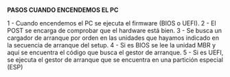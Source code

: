 **PASOS CUANDO ENCENDEMOS EL PC**

1 - Cuando encendemos el PC se ejecuta el firmware (BIOS o UEFI).
2 - El POST se encarga de comprobar que el hardware está bien.
3 - Se busca un cargador de arranque por orden en las unidades que hayamos indicado en la secuencia de arranque del setup.
4 - Si es BIOS se lee la unidad MBR  y aquí se encuentra el código que busca el gestor de arranque.
5 - Si es UEFI, se ejecuta el gestor de arranque que se encuentra en una partición especial (ESP)


